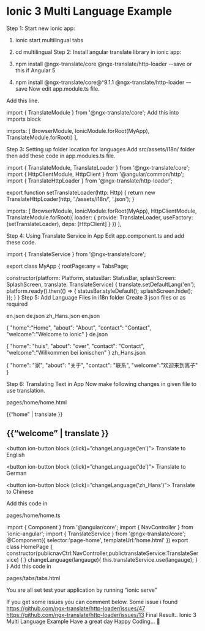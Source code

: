 # Ionic 3 Multi Language Example

Step 1: Start new ionic app:
1. ionic start multilingual tabs
2.  cd multilingual
Step 2: Install angular translate library in ionic app:
3. npm install @ngx-translate/core @ngx-translate/http-loader --save 
 or this if Angular 5

3. npm install @ngx-translate/core@^9.1.1 @ngx-translate/http-loader -–save
Now edit app.module.ts file.

Add this line.

import { TranslateModule } from '@ngx-translate/core';
Add this into imports block

imports: [
BrowserModule,
IonicModule.forRoot(MyApp),
TranslateModule.forRoot()
],
 

Step 3: Setting up folder location for languages
Add src/assets/i18n/ folder then add these code in app.modules.ts file.

import { TranslateModule, TranslateLoader } from '@ngx-translate/core';
import { HttpClientModule, HttpClient } from '@angular/common/http';
import { TranslateHttpLoader } from '@ngx-translate/http-loader';

export function setTranslateLoader(http: Http) {
return new TranslateHttpLoader(http, './assets/i18n/', '.json');
}


imports: [
BrowserModule,
IonicModule.forRoot(MyApp),
HttpClientModule,
TranslateModule.forRoot({
loader: {
provide: TranslateLoader,
useFactory: (setTranslateLoader),
deps: [HttpClient]
}
})
],
 

Step 4: Using Translate Service in App
Edit app.component.ts and add these code.

import { TranslateService } from '@ngx-translate/core';

export class MyApp {
rootPage:any = TabsPage;

constructor(platform: Platform, statusBar: StatusBar, splashScreen: SplashScreen, translate: TranslateService) {
translate.setDefaultLang('en');
platform.ready().then(() => {
statusBar.styleDefault();
splashScreen.hide();
});
}
}
Step 5: Add Language Files in i18n folder
Create 3 json files or as required

en.json
de.json
zh_Hans.json
en.json

{
"home":"Home",
"about": "About",
"contact": "Contact",
"welcome":"Welcome to ionic"
}
de.json

{
"home": "huis",
"about": "over",
"contact": "Contact",
"welcome":"Willkommen bei ionischen"
}
zh_Hans.json

{
"home": "家",
"about": "关于",
"contact": "联系",
"welcome":"欢迎来到离子"
}

 

Step 6: Translating Text in App
Now make following changes in given file to use translation.


 
pages/home/home.html

<ion-header>
<ion-navbar>
<ion-title>{{“home” | translate }}</ion-title>
</ion-navbar>
</ion-header>

<ion-content padding>
<h2>{{“welcome” | translate }}</h2>

<button ion-button block (click)=”changeLanguage(‘en’)”>
Translate to English
</button>

<button ion-button block (click)=”changeLanguage(‘de’)”>
Translate to German
</button>

<button ion-button block (click)=”changeLanguage(‘zh_Hans’)”>
Translate to Chinese 
</button>
</ion-content>

Add this code in

pages/home/home.ts

import { Component } from '@angular/core';
import { NavController } from 'ionic-angular';
import { TranslateService } from '@ngx-translate/core';
@Component({
selector:'page-home',
templateUrl:'home.html'
})
export class HomePage {
constructor(publicnavCtrl:NavController,publictranslateService:TranslateService) {
}
changeLanguage(langauge){
this.translateService.use(langauge);
}
}
Add this code in

pages/tabs/tabs.html

<ion-tabs>
<ion-tab [root]="tab1Root" tabTitle='{{"home" | translate }}' tabIcon="home"></ion-tab>
<ion-tab [root]="tab2Root" tabTitle='{{"about" | translate }}' tabIcon="information-circle"></ion-tab>
<ion-tab [root]="tab3Root" tabTitle='{{"contact" | translate }}' tabIcon="contacts"></ion-tab>
</ion-tabs>
You are all set test your application by running “ionic serve”

If you get some issues you can comment below.
Some issue i found
https://github.com/ngx-translate/http-loader/issues/47
https://github.com/ngx-translate/http-loader/issues/13
Final Result..
Ionic 3 Multi Language Example
Have a great day Happy Coding… 🙂
